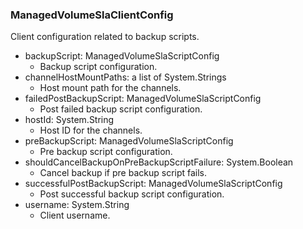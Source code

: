 ### ManagedVolumeSlaClientConfig
Client configuration related to backup scripts.

- backupScript: ManagedVolumeSlaScriptConfig
  - Backup script configuration.
- channelHostMountPaths: a list of System.Strings
  - Host mount path for the channels.
- failedPostBackupScript: ManagedVolumeSlaScriptConfig
  - Post failed backup script configuration.
- hostId: System.String
  - Host ID for the channels.
- preBackupScript: ManagedVolumeSlaScriptConfig
  - Pre backup script configuration.
- shouldCancelBackupOnPreBackupScriptFailure: System.Boolean
  - Cancel backup if pre backup script fails.
- successfulPostBackupScript: ManagedVolumeSlaScriptConfig
  - Post successful backup script configuration.
- username: System.String
  - Client username.
